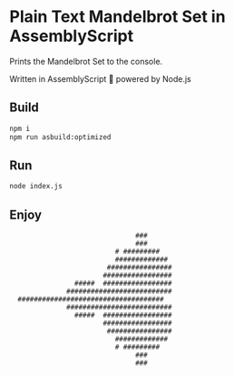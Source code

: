 # Plain Text Mandelbrot Set in AssemblyScript

Prints the Mandelbrot Set to the console.

Written in AssemblyScript 🚀 powered by Node.js

## Build

```sh
npm i
npm run asbuild:optimized
```
## Run

```sh
node index.js
```

## Enjoy

```
                               ###                
                               ###                
                          # #########             
                          #############           
                        ################          
                       #################          
                #####  #################          
              ##########################          
  ####################################            
              ##########################          
                #####  #################          
                       #################          
                        ################          
                          #############           
                          # #########             
                               ###                
                               ###
```
